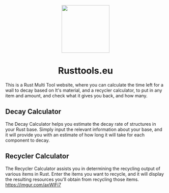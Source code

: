 <p align=center>
  <img src="https://cdn.discordapp.com/attachments/826149087715262474/1158938540550398012/logo.png?ex=651e1120&is=651cbfa0&hm=28bae18aad82a079489d04c700ba120152bee852067a265e1d7297eeff2f6d77&?width=671&height=671" width=150>
  <h1 align=center><b>Rusttools.eu</b></h1>
</p>

This is a Rust Multi Tool website, where you can calculate the time left for a wall to decay based on It's material, and a recycler calculator, to put in any item and amount, and check what it gives you back, and how many.

## Decay Calculator

The Decay Calculator helps you estimate the decay rate of structures in your Rust base. Simply input the relevant information about your base, and it will provide you with an estimate of how long it will take for each component to decay.

## Recycler Calculator

The Recycler Calculator assists you in determining the recycling output of various items in Rust. Enter the items you want to recycle, and it will display the resulting resources you'll obtain from recycling those items.
https://imgur.com/axWIFi7
